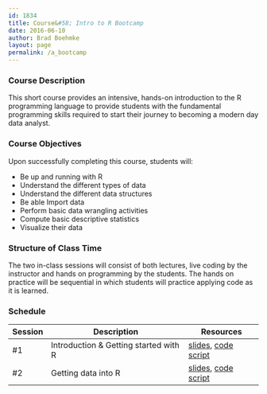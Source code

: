 ```yaml
---
id: 1834
title: Course&#58; Intro to R Bootcamp
date: 2016-06-10
author: Brad Boehmke
layout: page
permalink: /a_bootcamp
---
```


### Course Description 

This short course provides an intensive, hands-on introduction to the R programming language to provide students with the fundamental programming skills required to start their journey to becoming a modern day data analyst.

### Course Objectives
Upon successfully completing this course, students will:

- Be up and running with R
- Understand the different types of data
- Understand the different data structures
- Be able Import data
- Perform basic data wrangling activities
- Compute basic descriptive statistics
- Visualize their data


### Structure of Class Time 

The two in-class sessions will consist of both lectures, live coding by the instructor and hands on programming by the students. The hands on practice will be sequential in which students will practice applying code as it is learned. 



### Schedule


| Session  | Description  |  Resources  | 
|---|---|---|
| #1  | Introduction & Getting started with R  | [slides](), [code script](code/day_1.R) |
| #2  | Getting data into R | [slides](bootcamp/gettingdata), [code script]() |






